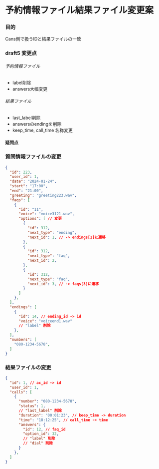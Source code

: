 # 予約情報ファイル結果ファイル変更案

### 目的
Cans側で扱うIDと結果ファイルの一致

### draft5 変更点
###### 予約情報ファイル
- label削除
- answers大幅変更
###### 結果ファイル
- last_label削除
- answersのendingを削除
- keep_time, call_time 名称変更

#### 疑問点

### 質問情報ファイルの変更
```json
{
  "id": 223,
  "user_id": 1,
  "date": "2024-01-24",
  "start": "17:00",
  "end": "21:00",
  "greeting": "greeting223.wav",
  "faqs": [
    {
      "id": "11",
      "voice": "voice3121.wav",
      "options": [ // 変更
        {
          "id": 312,
          "next_type": "ending",
          "next_id": 1, // -> endings[1]に遷移
        },
        {
          "id": 312,
          "next_type": "faq",
          "next_id": 2,
        },
        {
          "id": 312,
          "next_type": "faq",
          "next_id": 3, // -> faqs[3]に遷移
        }
      ]
    },
  ],
  "endings": [
    {
      "id": 14, // ending_id -> id
      "voice": "voiceend1.wav"
      // "label" 削除
    },
  ],
  "numbers": [
    "080-1234-5678",
  ]
}
```

### 結果ファイルの変更
```json
{
  "id": 1, // ac_id -> id
  "user_id": 1,
  "calls": [
    {
      "number": "080-1234-5678",
      "status": 1,
      // "last_label" 削除
      "duration": "00:01:23", // keep_time -> duration
      "time": "18:12:25", // call_time -> time
      "answers": {
        "id": 12, // faq_id
        "option_id": 32,
        // "label" 削除
        // "dial" 削除
      }
    },
  ]
}
```